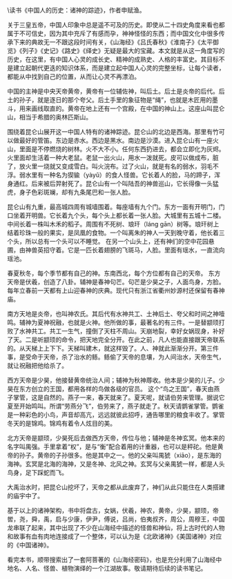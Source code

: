 \读书《中国人的历史：诸神的踪迹》，作者申赋渔。

关于三皇五帝，中国人印象中总是遥不可及的历史。即使从二十四史角度来看也都属于不可信史，因为其中充斥了有感而孕，神神怪怪的东西；而中国文化中很多传承下来的典故无一不跟这段时间有关，《山海经》《吕氏春秋》《淮南子》《太平御览》《列子》《史记》《路史》《绎史》无疑是最大的宝藏。本文就是从这一角度写的历史，在这里，有中国人心灵的成长史、精神的成熟史、人格的丰富史。其目标不是建立起朝代更迭的知识体系，而是建立起中国人心灵的完整坐标，让每个读者，都能从中找到自己的位置，从而让心灵不再漂泊。

中国的主神是中央天帝黄帝，黄帝有一位辅佐神，叫后土。后土是炎帝的后代。后土的孙子，就是逐日的那个夸父。后土手里的象征物是“绳”，也就是木匠用的墨斗，用来画线取直的。黄帝在地上还有一个宫殿，在中国的神山上。这座山叫昆仑山，相当于希腊的奥林匹斯山。

围绕着昆仑山展开这一中国人特有的诸神踪迹。昆仑山的北边是西海。那里有竹可以做最好的管笛。东边是赤水。西边是黑水。南边是沙漠。进入昆仑山有一座火山，里面是不停燃烧的树林。火不大不小。任何东西扔进去，都会立即化为灰烬。火里面却生活着一种大老鼠。老鼠一出火山，用水一泼就死。皮可以做成布，脏了，放火里一烧就又变成雪白。叫火浣布。过了火山，就是有名的弱水，羽毛不浮。弱水里有一种名为猰貐（yàyǔ）的食人怪兽。它长着人的脸，马的蹄子，浑身通红。后来被后羿射死了。昆仑山有一个叫陆吾的神兽巡山，它长得像一头猛虎，身子色彩斑斓，却有九条尾巴和一张人脸。

昆仑山有九重，最高城四周有城墙围着。每座墙有九个门。东方一面有开明门，门口坐着开明兽。它长着九个头，每个头上都长着一张人脸。大城里有五城十二楼。中间长着一株叫木禾的稻子。周围有不死树、琅玕（láng gān）树等。琅玕树上结着珍珠一般的果实，是凤凰的食物。一个叫离朱的神人一天到晚守着，他长着三个头，所以总有一个头可以不睡觉。 在另一个山头上，还有神们的空中花园悬圃，由神兽英招守着。它是一匹长着翅膀的飞斑马，人脸。里面有瑶水，一直流向瑶池。

春夏秋冬，每个季节都有自己的神。东南西北，每个方位都有自己的天帝。
东方天帝是伏羲，创造了八卦。辅神是春神句芒。句芒是少昊之子，人面鸟身，方脸。每年立春前一天都有上山迎春神的庆典。现代只有浙江省衢州妙源村还保留有春神庙。

南方天地是炎帝，也叫神农氏。其后代有水神共工、土神后土、夸父和时间之神噎鸣。辅神为夏神祝融，也就是火神。他所做的事，最著名的有三件。一是替颛顼打败了水神共工。共工一生气，撞倒了天柱不周山。天崩地裂，幸好女娲现身，补好了天。二是听颛顼的命令，把天地完全分开。在此之前，凡人也能直接跟天帝联系的。从天梯上上下下。天梯叫建木，就这样毁了。人、神就此渐渐分开。第三件事，是受命于天帝，杀了治水的鲧。鲧偷了天帝的息壤，为人间治水，天帝生气，就让祝融把他给杀了。

西方天帝是少昊，他接替黄帝统治人间；辅神为秋神蓐收。他本是少昊的儿子。少昊在东方创立的王国，都用各样的鸟做各级的官员。 这个“鸟之王国”，春天由燕子掌管，这是自然的。燕子一来，春天就来了。夏天呢，就请伯劳来管理。据说它夏至开始鸣叫。所谓“劳燕分飞”，伯劳来了，燕子就走了。秋天请鹦雀掌管。鹦雀是一种彩色的小鸟，声音却高亢，远远就彼此招呼，通告哪里的粮食丰收了。掌管冬天的是锦鸡。锦鸡有着令人炫目的美。

北方天帝是颛顼，少昊死后去做西方天帝，传位与他；辅神是冬神玄冥。他本来的名字叫禺强。手里拿着“权”，是与“衡”配合着用的计重器，也可以是秤砣。他是黄帝的孙子。黄帝的子孙很多。他是其中之一。他的父亲叫禺猇（xiāo），是东海的海神。玄冥是北海的海神，又是冬神、北风之神。玄冥与父亲禺猇一样，都是人头鸟身，足下踩蛇而飞。

大禹治水时，把昆仑山挖坏了，天帝之都从此废弃了，神们从此只能住在人类搭建的庙宇中了。

基于以上的诸神架构，书中将盘古，女娲，伏羲，神农，黄帝，少昊，颛顼，帝喾，尧，舜，禹，启与少康，伊尹，傅说，吕尚，伯夷叔齐，周公，周穆王，中国龙串联了起来，其中出现了不少在山海经中描述的怪兽和神仙，将上古时代的人物和故事有血有肉地连接成了一个整体，可以认为是《北欧诸神》《美国诸神》对应的《中国诸神》。

看完本书，顺带搜索出了一套阿菩著的《山海经密码》，也是充分利用了山海经中地名、人名、怪兽、植物演绎的一个江湖故事。敬请期待后续的读书笔记。





